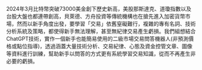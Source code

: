 2024年3月比特幣突破73000美金創下歷史新高，美股那斯達克、道瓊指數以及台股大盤也都連帶創高，貝萊德、方舟投資等傳統機構也在搶先進入加密貨幣市場，然而以新手角度出發，要學習「交易」依舊窒礙難行，複雜的專有名詞、技術分析系統及策略，都使得新手無法理解，甚至無紀律交易產生虧損。我們組想結合ChatGPT技術，實作一個新手也能簡易使用的二級市場交易問答機器人(非預測價格或點位指導)，透過涵蓋大量技術分析、交易紀律、心態及資金控管文章、圖像等資料進行訓練，幫助新手以問答的方式更有系統學習交易知識，從而不再產生非必要的虧損。
